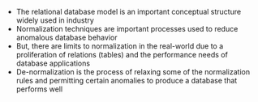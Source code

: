- The relational database model is an important conceptual structure widely used in industry
- Normalization techniques are important processes used to reduce anomalous database behavior
- But, there are limits to normalization in the real-world due to a proliferation of relations (tables) and the performance needs of database applications
- De-normalization is the process of relaxing some of the normalization rules and permitting certain anomalies to produce a database that performs well